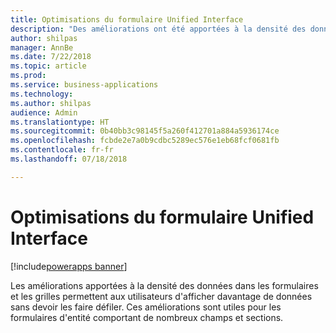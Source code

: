 ```yaml
---
title: Optimisations du formulaire Unified Interface
description: "Des améliorations ont été apportées à la densité des données dans les formulaires et les grilles"
author: shilpas
manager: AnnBe
ms.date: 7/22/2018
ms.topic: article
ms.prod: 
ms.service: business-applications
ms.technology: 
ms.author: shilpas
audience: Admin
ms.translationtype: HT
ms.sourcegitcommit: 0b40bb3c98145f5a260f412701a884a5936174ce
ms.openlocfilehash: fcbde2e7a0b9cdbc5289ec576e1eb68fcf0681fb
ms.contentlocale: fr-fr
ms.lasthandoff: 07/18/2018

---
```

# <a name="unified-interface-form-optimizations"></a>Optimisations du formulaire Unified Interface

[!include[powerapps banner](../includes/powerapps.md)]




Les améliorations apportées à la densité des données dans les formulaires et les grilles permettent aux utilisateurs d'afficher davantage de données sans devoir les faire défiler. Ces améliorations sont utiles pour les formulaires d'entité comportant de nombreux champs et sections.

